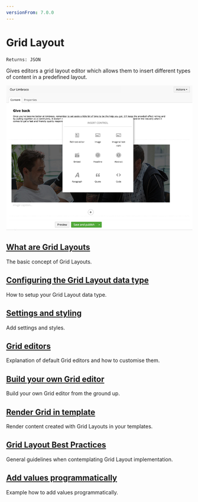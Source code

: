 ```yaml
---
versionFrom: 7.0.0
---
```


# Grid Layout

`Returns: JSON`

Gives editors a grid layout editor which allows them to insert different types of content in a predefined layout.

![Grid layouts](images/editor.png)

## [What are Grid Layouts](What-Are-Grid-Layouts.md)
The basic concept of Grid Layouts.

## [Configuring the Grid Layout data type](Configuring-The-Grid-Layout-Datatype.md)
How to setup your Grid Layout data type.

## [Settings and styling](Settings-and-styles.md)
Add settings and styles.

## [Grid editors](Grid-Editors.md)
Explanation of default Grid editors and how to customise them.

## [Build your own Grid editor](Build-Your-Own-Editor.md)
Build your own Grid editor from the ground up.

## [Render Grid in template](Render-Grid-In-Template.md)
Render content created with Grid Layouts in your templates.

## [Grid Layout Best Practices](Grid-Layout-Best-Practices.md)
General guidelines when contemplating Grid Layout implementation.

## [Add values programmatically](Add-Value-Programmatically.md)
Example how to add values programmatically.

